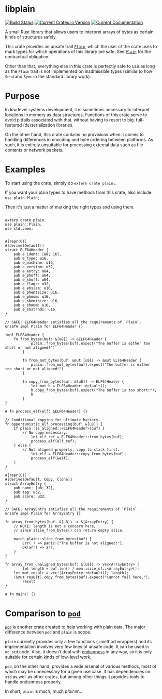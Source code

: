 # libplain

[![Build Status](https://travis-ci.org/randomites/plain.svg?branch=master)](https://travis-ci.org/randomites/plain)
[![Current Crates.io Version](https://img.shields.io/crates/v/plain.svg)](https://crates.io/crates/plain)
[![Current Documentation](https://docs.rs/plain/badge.svg)](https://docs.rs/plain)

A small Rust library that allows users to interpret arrays of bytes
as certain kinds of structures safely.

This crate provides an unsafe trait [`Plain`](https://docs.rs/plain/0.2.0/plain/trait.Plain.html), which the user
of the crate uses to mark types for which operations of this library are safe.
See [`Plain`](https://docs.rs/plain/0.2.0/plain/trait.Plain.html) for the contractual obligation.

Other than that, everything else in this crate is perfectly safe to use as long
as the `Plain` trait is not implemented on inadmissible types (similar to how
`Send` and `Sync` in the standard library work).

# Purpose

In low level systems development, it is sometimes necessary to
interpret locations in memory as data structures. Functions of
this crate serve to avoid pitfalls associated with that, without
having to resort to big, full-featured (de)serialization libraries.

On the other hand, this crate contains no provisions when it comes
to handling differences in encoding and byte ordering between
platforms. As such, it is entirely unsuitable for processing
external data such as file contents or network packets.

# Examples

To start using the crate, simply do `extern crate plain;`.

If you want your plain types to have methods from this crate, also include `use plain.Plain;`.

Then it's just a matter of marking the right types and using them.

```

extern crate plain;
use plain::Plain;
use std::mem;


#[repr(C)]
#[derive(Default)]
struct ELF64Header {
    pub e_ident: [u8; 16],
    pub e_type: u16,
    pub e_machine: u16,
    pub e_version: u32,
    pub e_entry: u64,
    pub e_phoff: u64,
    pub e_shoff: u64,
    pub e_flags: u32,
    pub e_ehsize: u16,
    pub e_phentsize: u16,
    pub e_phnum: u16,
    pub e_shentsize: u16,
    pub e_shnum: u16,
    pub e_shstrndx: u16,
}

// SAFE: ELF64Header satisfies all the requirements of `Plain`.
unsafe impl Plain for ELF64Header {}

impl ELF64Header {
	fn from_bytes(buf: &[u8]) -> &ELF64Header {
			plain::from_bytes(buf).expect("The buffer is either too short or not aligned!")
		}

		fn from_mut_bytes(buf: &mut [u8]) -> &mut ELF64Header {
			plain::from_mut_bytes(buf).expect("The buffer is either too short or not aligned!")
		}

		fn copy_from_bytes(buf: &[u8]) -> ELF64Header {
			let mut h = ELF64Header::default();
			h.copy_from_bytes(buf).expect("The buffer is too short!");
			h
		}
}

# fn process_elf(elf: &ELF64Header) {}

// Conditional copying for ultimate hackery.
fn opportunistic_elf_processing(buf: &[u8]) {
	if plain::is_aligned::<ELF64Header>(buf) {
        // No copy necessary.
			let elf_ref = ELF64Header::from_bytes(buf);
			process_elf(elf_ref);
    } else {
        // Not aligned properly, copy to stack first.
			let elf = ELF64Header::copy_from_bytes(buf);
			process_elf(&elf);
    }
}

#[repr(C)]
#[derive(Default, Copy, Clone)]
struct ArrayEntry {
    pub name: [u8; 32],
    pub tag: u32,
    pub score: u32,
}

// SAFE: ArrayEntry satisfies all the requirements of `Plain`.
unsafe impl Plain for ArrayEntry {}

fn array_from_bytes(buf: &[u8]) -> &[ArrayEntry] {
    // NOTE: length is not a concern here,
    // since slice_from_bytes() can return empty slice.

    match plain::slice_from_bytes(buf) {
        Err(_) => panic!("The buffer is not aligned!"),
        Ok(arr) => arr,
    }
}

fn array_from_unaligned_bytes(buf: &[u8]) -> Vec<ArrayEntry> {
		let length = buf.len() / mem::size_of::<ArrayEntry>();
	let mut result = vec![ArrayEntry::default(); length];
 	(&mut result).copy_from_bytes(buf).expect("Cannot fail here.");
		result
}

# fn main() {}

```

# Comparison to [`pod`](https://crates.io/crates/pod)

[`pod`](https://crates.io/crates/pod) is another crate created to help working with plain data.
The major difference between `pod` and `plain` is scope.

`plain` currently provides only a few functions (+method wrappers) and its implementation
involves very few lines of unsafe code. It can be used in `no_std` code. Also, it doesn't
deal with [endianness](https://en.wikipedia.org/wiki/Endianness) in any way,
so it is only suitable for certain kinds of low-level work.

`pod`, on the other hand, provides a wide arsenal
of various methods, most of which may be unnecessary for a given use case.
It has dependencies on `std` as well as other crates, but among other things
it provides tools to handle endianness properly.

In short, `plain` is much, much _plainer_...

